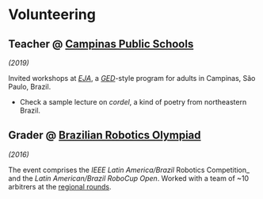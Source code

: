 # Volunteering

## **Teacher** @ [Campinas Public Schools](https://educa-campinas-sp-gov-br.translate.goog/eja-perto-de-voce?_x_tr_sl=pt&_x_tr_tl=en&_x_tr_hl=en&_x_tr_pto=wapp)

_(2019)_ <br>

Invited workshops at [_EJA_](https://pt-m-wikipedia-org.translate.goog/wiki/Educa%C3%A7%C3%A3o_de_jovens_e_adultos_(Brasil)?_x_tr_sl=pt&_x_tr_tl=en&_x_tr_hl=en&_x_tr_pto=wapp),
a [_GED_](https://en.wikipedia.org/wiki/General_Educational_Development)-style program for adults
in Campinas, São Paulo, Brazil. <br>

- Check a sample lecture on _cordel_, a kind of poetry from northeastern Brazil. <br>

## **Grader** @ [Brazilian Robotics Olympiad](https://www-cbrobotica-org.translate.goog/?_x_tr_sl=pt&_x_tr_tl=en&_x_tr_hl=en&_x_tr_pto=wapp)

_(2016)_ <br>

The event comprises the _IEEE Latin America/Brazil_ Robotics Competition_ and
the _Latin American/Brazil RoboCup Open_. Worked with a team of ~10 arbitrers at the
[regional rounds](https://www-obr-org-br.translate.goog/historico/?_x_tr_sl=pt&_x_tr_tl=en&_x_tr_hl=en&_x_tr_pto=wapp). <br>

